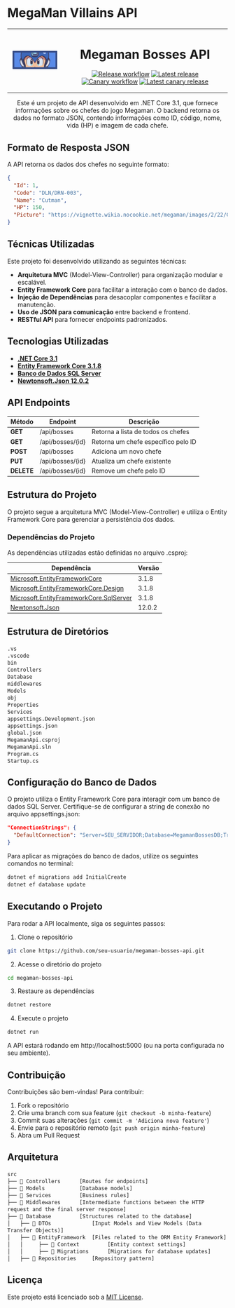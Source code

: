 # MegaMan Villains API

<table align="center">
    <tr>
        <td align="center" width="25%">
            <img src="./_docs/assets/icon.png" >
        </td>
        <td align="center" width="75%">
            
# Megaman Bosses API

[![Release workflow](https://github.com/Ryubing/Ryujinx/actions/workflows/release.yml/badge.svg)](https://github.com/Ryubing/Ryujinx/actions/workflows/release.yml)
[![Latest release](https://img.shields.io/github/v/release/GreemDev/Ryujinx)](https://github.com/Ryubing/Ryujinx/releases/latest)
  <br>
[![Canary workflow](https://github.com/Ryubing/Ryujinx/actions/workflows/canary.yml/badge.svg)](https://github.com/Ryubing/Ryujinx/actions/workflows/canary.yml)
[![Latest canary release](https://img.shields.io/github/v/release/Ryubing/Canary-Releases?label=canary)](https://github.com/Ryubing/Canary-Releases/releases/latest)
        </td>
    </tr>
</table>

<p align="center">
  Este é um projeto de API desenvolvido em .NET Core 3.1, que fornece informações sobre os chefes do jogo Megaman. O backend retorna os dados no formato JSON, contendo informações como ID, código, nome, vida (HP) e imagem de cada chefe.
  <br />
</p>

## Formato de Resposta JSON
A API retorna os dados dos chefes no seguinte formato:

```json
{
  "Id": 1,
  "Code": "DLN/DRN-003",
  "Name": "Cutman",
  "HP": 150,
  "Picture": "https://vignette.wikia.nocookie.net/megaman/images/2/22/Cutman.png"
}
```

## Técnicas Utilizadas
Este projeto foi desenvolvido utilizando as seguintes técnicas:

- **Arquitetura MVC** (Model-View-Controller) para organização modular e escalável.
- **Entity Framework Core** para facilitar a interação com o banco de dados.
- **Injeção de Dependências** para desacoplar componentes e facilitar a manutenção.
- **Uso de JSON para comunicação** entre backend e frontend.
- **RESTful API** para fornecer endpoints padronizados.

## Tecnologias Utilizadas
- [**.NET Core 3.1**](https://dotnet.microsoft.com/en-us/download/dotnet/3.1)
- [**Entity Framework Core 3.1.8**](https://docs.microsoft.com/pt-br/ef/core/)
- [**Banco de Dados SQL Server**](https://www.microsoft.com/pt-br/sql-server)
- [**Newtonsoft.Json 12.0.2**](https://www.newtonsoft.com/json)

## API Endpoints

| Método | Endpoint | Descrição |
|--------|---------|-----------|
| **GET** | /api/bosses | Retorna a lista de todos os chefes |
| **GET** | /api/bosses/{id} | Retorna um chefe específico pelo ID |
| **POST** | /api/bosses | Adiciona um novo chefe |
| **PUT** | /api/bosses/{id} | Atualiza um chefe existente |
| **DELETE** | /api/bosses/{id} | Remove um chefe pelo ID |

## Estrutura do Projeto
O projeto segue a arquitetura MVC (Model-View-Controller) e utiliza o Entity Framework Core para gerenciar a persistência dos dados.

### Dependências do Projeto
As dependências utilizadas estão definidas no arquivo .csproj:

| Dependência | Versão |
|------------|--------|
| [Microsoft.EntityFrameworkCore](https://docs.microsoft.com/pt-br/ef/core/) | 3.1.8 |
| [Microsoft.EntityFrameworkCore.Design](https://docs.microsoft.com/pt-br/ef/core/) | 3.1.8 |
| [Microsoft.EntityFrameworkCore.SqlServer](https://docs.microsoft.com/pt-br/ef/core/providers/sql-server/) | 3.1.8 |
| [Newtonsoft.Json](https://www.newtonsoft.com/json) | 12.0.2 |

## Estrutura de Diretórios
```
.vs
.vscode
bin
Controllers
Database
middlewares
Models
obj
Properties
Services
appsettings.Development.json
appsettings.json  
global.json
MegamanApi.csproj  
MegamanApi.sln
Program.cs
Startup.cs
```

## Configuração do Banco de Dados
O projeto utiliza o Entity Framework Core para interagir com um banco de dados SQL Server. Certifique-se de configurar a string de conexão no arquivo appsettings.json:

```json
"ConnectionStrings": {
  "DefaultConnection": "Server=SEU_SERVIDOR;Database=MegamanBossesDB;Trusted_Connection=True;"
}
```

Para aplicar as migrações do banco de dados, utilize os seguintes comandos no terminal:

```sh
dotnet ef migrations add InitialCreate
dotnet ef database update
```

## Executando o Projeto
Para rodar a API localmente, siga os seguintes passos:

1. Clone o repositório
```sh
git clone https://github.com/seu-usuario/megaman-bosses-api.git
```

2. Acesse o diretório do projeto
```sh
cd megaman-bosses-api
```

3. Restaure as dependências
```sh
dotnet restore
```

4. Execute o projeto
```sh
dotnet run
```

A API estará rodando em http://localhost:5000 (ou na porta configurada no seu ambiente).

## Contribuição
Contribuições são bem-vindas! Para contribuir:
1. Fork o repositório
2. Crie uma branch com sua feature (`git checkout -b minha-feature`)
3. Commit suas alterações (`git commit -m 'Adiciona nova feature'`)
4. Envie para o repositório remoto (`git push origin minha-feature`)
5. Abra um Pull Request

## Arquitetura

```🌐
src
├── 📂 Controllers      [Routes for endpoints]
├── 📂 Models           [Database models]
├── 📂 Services         [Business rules]
├── 📂 Middlewares      [Intermediate functions between the HTTP request and the final server response]
├── 📂 Database         [Structures related to the database]
│   ├── 📂 DTOs             [Input Models and View Models (Data Transfer Objects)]
│   ├── 📂 EntityFramework  [Files related to the ORM Entity Framework]
│   │     ├── 📂 Context         [Entity context settings]
│   │     ├── 📂 Migrations      [Migrations for database updates]
│   ├── 📂 Repositories     [Repository pattern]
```

## Licença
Este projeto está licenciado sob a [MIT License](LICENSE).

<p align="center">

</p>

